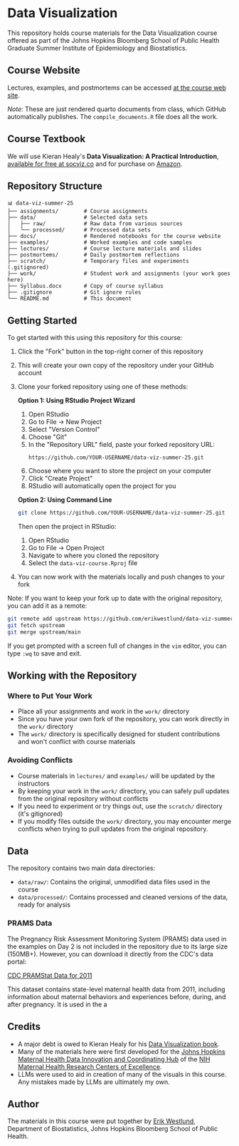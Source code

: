 # Data Visualization

This repository holds course materials for the Data Visualization course offered as part of the Johns Hopkins Bloomberg School of Public Health Graduate Summer Institute of Epidemiology and Biostatistics.

## Course Website

Lectures, examples, and postmortems can be accessed [at the course web site](https://erikwestlund.github.io/data-viz-summer-25).

*Note*: These are just rendered quarto documents from class, which GitHub automatically publishes. The `compile_documents.R` file does all the work.

## Course Textbook

We will use Kieran Healy's **Data Visualization: A Practical Introduction**, [available for free at socviz.co](https://socviz.co/) and for purchase on [Amazon](https://www.amazon.com/gp/product/0691181624/ref=as_li_tl?ie=UTF8&tag=kieranhealysw-20&camp=1789&creative=9325&linkCode=as2&creativeASIN=0691181624&linkId=16d53b3cc1ec3bc3aac60b27c29b92e8). 

## Repository Structure

```
📊 data-viz-summer-25
├── assignments/        # Course assignments
├── data/               # Selected data sets
│   ├── raw/            # Raw data from various sources
│   └── processed/      # Processed data sets
├── docs/               # Rendered notebooks for the course website
├── examples/           # Worked examples and code samples
├── lectures/           # Course lecture materials and slides
├── postmortems/        # Daily postmortem reflections
├── scratch/            # Temporary files and experiments (.gitignored)
├── work/               # Student work and assignments (your work goes here)
├── Syllabus.docx       # Copy of course syllabus
├── .gitignore          # Git ignore rules
└── README.md           # This document
```

## Getting Started

To get started with this using this repository for this course:

1. Click the "Fork" button in the top-right corner of this repository
2. This will create your own copy of the repository under your GitHub account
3. Clone your forked repository using one of these methods:

   **Option 1: Using RStudio Project Wizard**
   1. Open RStudio
   2. Go to File → New Project
   3. Select "Version Control"
   4. Choose "Git"
   5. In the "Repository URL" field, paste your forked repository URL:
      ```
      https://github.com/YOUR-USERNAME/data-viz-summer-25.git
      ```
   6. Choose where you want to store the project on your computer
   7. Click "Create Project"
   8. RStudio will automatically open the project for you

   **Option 2: Using Command Line**
   ```bash
   git clone https://github.com/YOUR-USERNAME/data-viz-summer-25.git
   ```
   Then open the project in RStudio:
   1. Open RStudio
   2. Go to File → Open Project
   3. Navigate to where you cloned the repository
   4. Select the `data-viz-course.Rproj` file

4. You can now work with the materials locally and push changes to your fork

Note: If you want to keep your fork up to date with the original repository, you can add it as a remote:
```bash
git remote add upstream https://github.com/erikwestlund/data-viz-summer-25.git
git fetch upstream
git merge upstream/main
```

If you get prompted with a screen full of changes in the `vim` editor, you can type `:wq` to save and exit.

## Working with the Repository

### Where to Put Your Work
- Place all your assignments and work in the `work/` directory
- Since you have your own fork of the repository, you can work directly in the `work/` directory
- The `work/` directory is specifically designed for student contributions and won't conflict with course materials

### Avoiding Conflicts
- Course materials in `lectures/` and `examples/` will be updated by the instructors
- By keeping your work in the `work/` directory, you can safely pull updates from the original repository without conflicts
- If you need to experiment or try things out, use the `scratch/` directory (it's gitignored)
- If you modify files outside the `work/` directory, you may encounter merge conflicts when trying to pull updates from the original repository.

## Data

The repository contains two main data directories:

- `data/raw/`: Contains the original, unmodified data files used in the course
- `data/processed/`: Contains processed and cleaned versions of the data, ready for analysis

### PRAMS Data

The Pregnancy Risk Assessment Monitoring System (PRAMS) data used in the examples on Day 2 is not included in the repository due to its large size (150MB+). However, you can download it directly from the CDC's data portal:

[CDC PRAMStat Data for 2011](https://data.cdc.gov/Maternal-Child-Health/CDC-PRAMStat-Data-for-2011/ese6-rqpq/about_data)

This dataset contains state-level maternal health data from 2011, including information about maternal behaviors and experiences before, during, and after pregnancy. It is used in the a

## Credits

* A major debt is owed to Kieran Healy for his [Data Visualization book](https://socviz.co/).
* Many of the materials here were first developed for the [Johns Hopkins Maternal Health Data Innovation and Coordinating Hub](https://maternalhealthhub.jhu.edu/johns-hopkins-university#:~:text=The%20Hub%20is%20a%20multidisciplinary,Medicine%20at%20Johns%20Hopkins%20University) of the [NIH Maternal Health Research Centers of Excellence](https://www.nih.gov/news-events/news-releases/nih-establishes-maternal-health-research-centers-excellence).
* LLMs were used to aid in creation of many of the visuals in this course. Any mistakes made by LLMs are ultimately my own.

## Author

The materials in this course were put together by [Erik Westlund](mailto:ewestlund@jhu.edu), Department of Biostatistics,  Johns Hopkins Bloomberg School of Public Health.